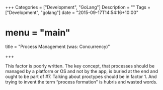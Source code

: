 +++
Categories = ["Development", "GoLang"]
Description = ""
Tags = ["Development", "golang"]
date = "2015-09-17T14:54:16+10:00"
# menu = "main"
title = "Process Management (was: Concurrency)"

+++

This factor is poorly written. The key concept, that processes should be managed by a platform or OS and not by the app, is buried at the end and ought to be part of #7. Talking about proctypes should be in factor 1. And trying to invent the term “process formation” is hubris and wasted words.
